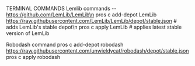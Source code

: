 TERMINAL COMMANDS
Lemlib commands -- https://github.com/LemLib/LemLib\n
pros c add-depot LemLib https://raw.githubusercontent.com/LemLib/LemLib/depot/stable.json           # adds LemLib's stable depot\n
pros c apply LemLib                                                                                 # applies latest stable version of LemLib

Robodash command
pros c add-depot robodash https://raw.githubusercontent.com/unwieldycat/robodash/depot/stable.json
pros c apply robodash
